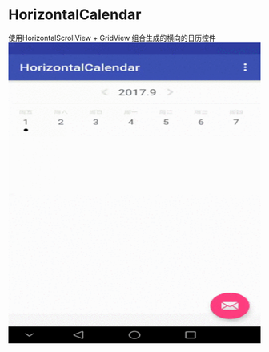 # HorizontalCalendar
使用HorizontalScrollView + GridView 组合生成的横向的日历控件
<img src="screenhost.gif" width="800" height="600">